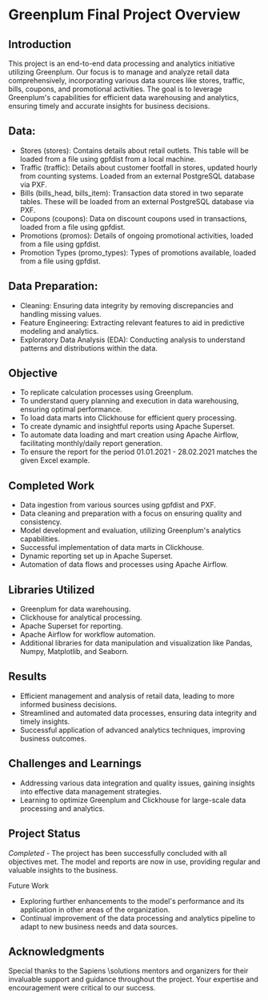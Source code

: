 # Greenplum Final Project Overview

## Introduction

This project is an end-to-end data processing and analytics initiative utilizing Greenplum. Our focus is to manage and analyze retail data comprehensively, incorporating various data sources like stores, traffic, bills, coupons, and promotional activities. The goal is to leverage Greenplum's capabilities for efficient data warehousing and analytics, ensuring timely and accurate insights for business decisions.

## Data:

* Stores (stores): Contains details about retail outlets. This table will be loaded from a file using gpfdist from a local machine.
* Traffic (traffic): Details about customer footfall in stores, updated hourly from counting systems. Loaded from an external PostgreSQL database via PXF.
* Bills (bills_head, bills_item): Transaction data stored in two separate tables. These will be loaded from an external PostgreSQL database via PXF.
* Coupons (coupons): Data on discount coupons used in transactions, loaded from a file using gpfdist.
* Promotions (promos): Details of ongoing promotional activities, loaded from a file using gpfdist.
* Promotion Types (promo_types): Types of promotions available, loaded from a file using gpfdist.

## Data Preparation:

* Cleaning: Ensuring data integrity by removing discrepancies and handling missing values.
* Feature Engineering: Extracting relevant features to aid in predictive modeling and analytics.
* Exploratory Data Analysis (EDA): Conducting analysis to understand patterns and distributions within the data.

## Objective

* To replicate calculation processes using Greenplum.
* To understand query planning and execution in data warehousing, ensuring optimal performance.
* To load data marts into Clickhouse for efficient query processing.
* To create dynamic and insightful reports using Apache Superset.
* To automate data loading and mart creation using Apache Airflow, facilitating monthly/daily report generation.
* To ensure the report for the period 01.01.2021 - 28.02.2021 matches the given Excel example.

## Completed Work

* Data ingestion from various sources using gpfdist and PXF.
* Data cleaning and preparation with a focus on ensuring quality and consistency.
* Model development and evaluation, utilizing Greenplum's analytics capabilities.
* Successful implementation of data marts in Clickhouse.
* Dynamic reporting set up in Apache Superset.
* Automation of data flows and processes using Apache Airflow.

## Libraries Utilized

* Greenplum for data warehousing.
* Clickhouse for analytical processing.
* Apache Superset for reporting.
* Apache Airflow for workflow automation.
* Additional libraries for data manipulation and visualization like Pandas, Numpy, Matplotlib, and Seaborn.

## Results

* Efficient management and analysis of retail data, leading to more informed business decisions.
* Streamlined and automated data processes, ensuring data integrity and timely insights.
* Successful application of advanced analytics techniques, improving business outcomes.

## Challenges and Learnings

* Addressing various data integration and quality issues, gaining insights into effective data management strategies.
* Learning to optimize Greenplum and Clickhouse for large-scale data processing and analytics.

## Project Status

*Completed* - The project has been successfully concluded with all objectives met. The model and reports are now in use, providing regular and valuable insights to the business.

Future Work

* Exploring further enhancements to the model's performance and its application in other areas of the organization.
* Continual improvement of the data processing and analytics pipeline to adapt to new business needs and data sources.

## Acknowledgments

Special thanks to the Sapiens \solutions mentors and organizers for their invaluable support and guidance throughout the project. Your expertise and encouragement were critical to our success.
